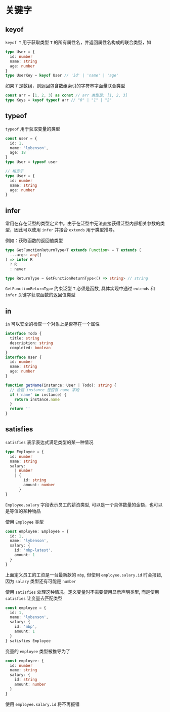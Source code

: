 # 关键字

## keyof

`keyof T` 用于获取类型 `T` 的所有属性名，并返回属性名构成的联合类型，如

```ts
type User = {
  id: number
  name: string
  age: number
}
type UserKey = keyof User // 'id' | 'name' | 'age'
```

如果 `T` 是数组，则返回包含数组索引的字符串字面量联合类型

```ts
const arr = [1, 2, 3] as const // arr 类型是: [1, 2, 3]
type Keys = keyof typeof arr // "0" | "1" | "2"
```

## typeof

`typeof` 用于获取变量的类型

```ts
const user = {
  id: 1,
  name: 'lybenson',
  age: 18
}
type User = typeof user

// 相当于
type User = {
  id: number
  name: string
  age: number
}
```

## infer

常用在存在泛型的类型定义中。由于在泛型中无法直接获得泛型内部相关参数的类型，因此可以使用 `infer` 并接合 `extends` 用于类型推导。

例如：获取函数的返回值类型

```ts
type GetFunctionReturnType<T extends Function> = T extends (
  ...args: any[]
) => infer R
  ? R
  : never

type ReturnType = GetFunctionReturnType<() => string> // string
```

`GetFunctionReturnType` 约束泛型 `T` 必须是函数, 具体实现中通过 `extends` 和 `infer` 关键字获取函数的返回值类型

## in

`in` 可以安全的检查一个对象上是否存在一个属性

```ts
interface Todo {
  title: string
  description: string
  completed: boolean
}
interface User {
  id: number
  name: string
  age: number
}

function getName(instance: User | Todo): string {
  // 检查 instance 是否有 name 字段
  if ('name' in instance) {
    return instance.name
  }
  return ''
}
```

## satisfies

`satisfies` 表示表达式满足类型的某一种情况

```ts
type Employee = {
  id: number
  name: string
  salary:
    | number
    | {
        id: string
        amount: number
      }
}
```

`Employee.salary` 字段表示员工的薪资类型, 可以是一个具体数量的金额，也可以是等值的某种物品

使用 `Employee` 类型

```ts
const employee: Employee = {
  id: 1,
  name: 'lybenson',
  salary: {
    id: 'mbp-latest',
    amount: 1
  }
}
```

上面定义员工的工资是一台最新款的 `mbp`, 但使用 `employee.salary.id` 时会报错, 因为 `salary` 类型还有可能是 `number`

使用 `satisfies` 处理这种情况。定义变量时不需要使用显示声明类型, 而是使用 `satisfies` 让变量去匹配类型

```ts
const employee = {
  id: 1,
  name: 'lybenson',
  salary: {
    id: 'mbp',
    amount: 1
  }
} satisfies Employee
```

变量的 `employee` 类型被推导为了

```ts
const employee: {
  id: number
  name: string
  salary: {
    id: string
    amount: number
  }
}
```

使用 `employee.salary.id` 将不再报错
